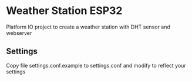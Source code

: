 # Weather Station ESP32

Platform IO project to create a weather station with DHT sensor and webserver

## Settings

Copy file settings.conf.example to settings.conf and modify to reflect your settings
